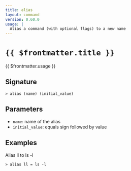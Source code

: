 ```yaml
---
title: alias
layout: command
version: 0.60.0
usage: |
  Alias a command (with optional flags) to a new name
---
```


# `{{ $frontmatter.title }}`

<div style='white-space: pre-wrap;'>{{ $frontmatter.usage }}</div>

## Signature

`> alias (name) (initial_value)`

## Parameters

- `name`: name of the alias
- `initial_value`: equals sign followed by value

## Examples

Alias ll to ls -l

```shell
> alias ll = ls -l
```
